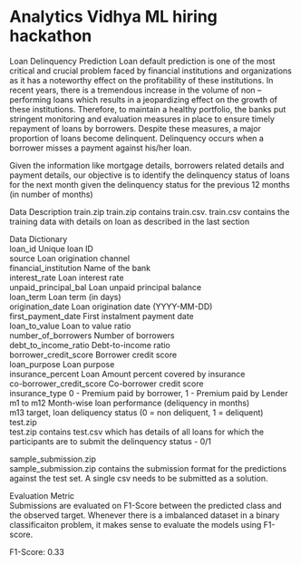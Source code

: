 # Analytics Vidhya ML hiring hackathon
Loan Delinquency Prediction
Loan default prediction is one of the most critical and crucial problem faced by financial institutions and organizations as it has a noteworthy effect on the profitability of these institutions. In recent years, there is a tremendous increase in the volume of non – performing loans which results in a jeopardizing effect on the growth of these institutions. Therefore, to maintain a healthy portfolio, the banks put stringent monitoring and evaluation measures in place to ensure timely repayment of loans by borrowers. Despite these measures, a major proportion of loans become delinquent. Delinquency occurs when a borrower misses a payment against his/her loan.

Given the information like mortgage details, borrowers related details and payment details, our objective is to identify the delinquency status of loans for the next month given the delinquency status for the previous 12 months (in number of months)

Data Description
train.zip train.zip contains train.csv. train.csv contains the training data with details on loan as described in the last section

Data Dictionary  
loan_id	Unique loan ID  
source	Loan origination channel  
financial_institution	Name of the bank  
interest_rate	Loan interest rate  
unpaid_principal_bal	Loan unpaid principal balance  
loan_term	Loan term (in days)  
origination_date	Loan origination date (YYYY-MM-DD)  
first_payment_date	First instalment payment date  
loan_to_value	Loan to value ratio  
number_of_borrowers	Number of borrowers  
debt_to_income_ratio	Debt-to-income ratio  
borrower_credit_score	Borrower credit score  
loan_purpose	Loan purpose  
insurance_percent	Loan Amount percent covered by insurance  
co-borrower_credit_score	Co-borrower credit score  
insurance_type	0 - Premium paid by borrower, 1 - Premium paid by Lender  
m1 to m12	Month-wise loan performance (deliquency in months)  
m13	target, loan deliquency status (0 = non deliquent, 1 = deliquent)  
test.zip  
test.zip contains test.csv which has details of all loans for which the participants are to submit the delinquency status - 0/1  

sample_submission.zip  
sample_submission.zip contains the submission format for the predictions against the test set. A single csv needs to be submitted as a solution.  

Evaluation Metric  
Submissions are evaluated on F1-Score between the predicted class and the observed target. Whenever there is a imbalanced dataset in a binary classificaiton problem, it makes sense to evaluate the models using F1-score.

F1-Score: 0.33  
